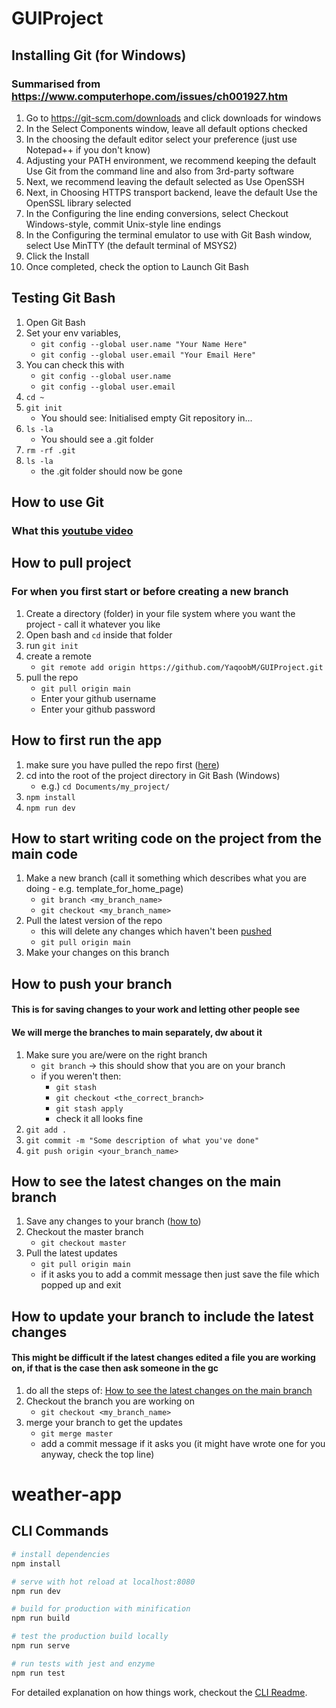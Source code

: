 # GUIProject

## Installing Git (for Windows)
### Summarised from https://www.computerhope.com/issues/ch001927.htm

1) Go to https://git-scm.com/downloads and click downloads for windows
2) In the Select Components window, leave all default options checked
3) In the choosing the default editor select your preference (just use Notepad++ if you don't know)
4) Adjusting your PATH environment, we recommend keeping the default Use Git from the command line and also from 3rd-party software
5) Next, we recommend leaving the default selected as Use OpenSSH
6) Next, in Choosing HTTPS transport backend, leave the default Use the OpenSSL library selected
7) In the Configuring the line ending conversions, select Checkout Windows-style, commit Unix-style line endings
8) In the Configuring the terminal emulator to use with Git Bash window, select Use MinTTY (the default terminal of MSYS2)
9) Click the Install
10) Once completed, check the option to Launch Git Bash

## Testing Git Bash

1) Open Git Bash
2) Set your env variables,
   - `git config --global user.name "Your Name Here"`
   - `git config --global user.email "Your Email Here"`
3) You can check this with
   - `git config --global user.name`
   - `git config --global user.email`
4) `cd ~`
5) `git init`
   - You should see: Initialised empty Git repository in...
7) `ls -la`
   - You should see a .git folder
8) `rm -rf .git`
9) `ls -la`
   - the .git folder should now be gone

## How to use Git
### What this [youtube video](https://www.youtube.com/watch?v=USjZcfj8yxE)

## How to pull project
### For when you first start or before creating a new branch
1) Create a directory (folder) in your file system where you want the project - call it whatever you like
2) Open bash and `cd` inside that folder
3) run `git init`
4) create a remote
   - `git remote add origin https://github.com/YaqoobM/GUIProject.git`
5) pull the repo
   - `git pull origin main`
   - Enter your github username
   - Enter your github password
   
## How to first run the app
1) make sure you have pulled the repo first ([here](https://github.com/YaqoobM/GUIProject/blob/main/README.md#how-to-pull-project))
2) cd into the root of the project directory in Git Bash (Windows)
   - e.g.) `cd Documents/my_project/`
3) `npm install`
4) `npm run dev`

## How to start writing code on the project from the main code
1) Make a new branch (call it something which describes what you are doing - e.g. template_for_home_page)
   - `git branch <my_branch_name>`
   - `git checkout <my_branch_name>`
2) Pull the latest version of the repo
   - this will delete any changes which haven't been [pushed](https://github.com/YaqoobM/GUIProject/blob/main/README.md#how-to-push-your-branch)
   - `git pull origin main`
3) Make your changes on this branch

## How to push your branch
#### This is for saving changes to your work and letting other people see
#### We will merge the branches to main separately, dw about it
1) Make sure you are/were on the right branch
   - `git branch` -> this should show that you are on your branch
   - if you weren't then:
     - `git stash`
     - `git checkout <the_correct_branch>`
     - `git stash apply`
     - check it all looks fine
2) `git add .`
3) `git commit -m "Some description of what you've done"`
4) `git push origin <your_branch_name>`

## How to see the latest changes on the main branch
1) Save any changes to your branch ([how to](https://github.com/YaqoobM/GUIProject/blob/main/README.md#how-to-push-your-branch))
2) Checkout the master branch
   - `git checkout master`
3) Pull the latest updates
   - `git pull origin main`
   - if it asks you to add a commit message then just save the file which popped up and exit
   
## How to update your branch to include the latest changes
#### This might be difficult if the latest changes edited a file you are working on, if that is the case then ask someone in the gc
1) do all the steps of: [How to see the latest changes on the main branch](https://github.com/YaqoobM/GUIProject/blob/main/README.md#how-to-see-the-latest-changes-on-the-main-branch)
2) Checkout the branch you are working on
   - `git checkout <my_branch_name>`
5) merge your branch to get the updates
   - `git merge master`
   - add a commit message if it asks you (it might have wrote one for you anyway, check the top line)


# weather-app

## CLI Commands

```bash
# install dependencies
npm install

# serve with hot reload at localhost:8080
npm run dev

# build for production with minification
npm run build

# test the production build locally
npm run serve

# run tests with jest and enzyme
npm run test
```

For detailed explanation on how things work, checkout the [CLI Readme](https://github.com/developit/preact-cli/blob/master/README.md).
